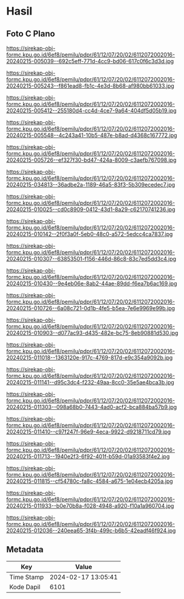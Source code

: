 # Hasil

## Foto C Plano

https://sirekap-obj-formc.kpu.go.id/6ef8/pemilu/pdpr/61/12/07/20/02/6112072002016-20240215-005039--692c5eff-771d-4cc9-bd06-617c0f6c3d3d.jpg

https://sirekap-obj-formc.kpu.go.id/6ef8/pemilu/pdpr/61/12/07/20/02/6112072002016-20240215-005243--f861ead8-fb1c-4e3d-8b68-af980bb61033.jpg

https://sirekap-obj-formc.kpu.go.id/6ef8/pemilu/pdpr/61/12/07/20/02/6112072002016-20240215-005412--255180d4-cc4d-4ce7-9a64-404df5d05b19.jpg

https://sirekap-obj-formc.kpu.go.id/6ef8/pemilu/pdpr/61/12/07/20/02/6112072002016-20240215-005548--4c243a41-10b5-487e-b8ad-d4368c167772.jpg

https://sirekap-obj-formc.kpu.go.id/6ef8/pemilu/pdpr/61/12/07/20/02/6112072002016-20240215-005726--ef327f30-bd47-424a-8009-c3aefb767098.jpg

https://sirekap-obj-formc.kpu.go.id/6ef8/pemilu/pdpr/61/12/07/20/02/6112072002016-20240215-034813--36adbe2a-1189-46a5-83f3-5b309ecedec7.jpg

https://sirekap-obj-formc.kpu.go.id/6ef8/pemilu/pdpr/61/12/07/20/02/6112072002016-20240215-010025--cd0c8909-0412-43d1-8a29-c62170741236.jpg

https://sirekap-obj-formc.kpu.go.id/6ef8/pemilu/pdpr/61/12/07/20/02/6112072002016-20240215-010142--2f0f3a0f-5eb0-48c0-a572-5edcc4ca7837.jpg

https://sirekap-obj-formc.kpu.go.id/6ef8/pemilu/pdpr/61/12/07/20/02/6112072002016-20240215-010307--63853501-f156-446d-86c8-83c7ed5dd3c4.jpg

https://sirekap-obj-formc.kpu.go.id/6ef8/pemilu/pdpr/61/12/07/20/02/6112072002016-20240215-010430--9e4eb06e-8ab2-44ae-89dd-f6ea7b6ac169.jpg

https://sirekap-obj-formc.kpu.go.id/6ef8/pemilu/pdpr/61/12/07/20/02/6112072002016-20240215-010726--6a08c721-0d1b-4fe5-b5ea-7e6e9969e99b.jpg

https://sirekap-obj-formc.kpu.go.id/6ef8/pemilu/pdpr/61/12/07/20/02/6112072002016-20240215-010903--d077ac93-d435-482e-bc75-8eb90881d530.jpg

https://sirekap-obj-formc.kpu.go.id/6ef8/pemilu/pdpr/61/12/07/20/02/6112072002016-20240215-011018--1363120e-917c-4769-817d-e9c354a9092b.jpg

https://sirekap-obj-formc.kpu.go.id/6ef8/pemilu/pdpr/61/12/07/20/02/6112072002016-20240215-011141--d95c3dc4-f232-49aa-8cc0-35e5ae4bca3b.jpg

https://sirekap-obj-formc.kpu.go.id/6ef8/pemilu/pdpr/61/12/07/20/02/6112072002016-20240215-011303--098a68b0-7443-4ad0-acf2-bca884ba57b9.jpg

https://sirekap-obj-formc.kpu.go.id/6ef8/pemilu/pdpr/61/12/07/20/02/6112072002016-20240215-011410--c97f247f-96e9-4eca-9922-d9218711cd79.jpg

https://sirekap-obj-formc.kpu.go.id/6ef8/pemilu/pdpr/61/12/07/20/02/6112072002016-20240215-011713--1940e2f3-6f92-401f-b59d-01a93583f4e2.jpg

https://sirekap-obj-formc.kpu.go.id/6ef8/pemilu/pdpr/61/12/07/20/02/6112072002016-20240215-011815--cf54780c-fa8c-4584-a675-1e04ecb4205a.jpg

https://sirekap-obj-formc.kpu.go.id/6ef8/pemilu/pdpr/61/12/07/20/02/6112072002016-20240215-011933--b0e70b8a-f028-4948-a920-f10a1a960704.jpg

https://sirekap-obj-formc.kpu.go.id/6ef8/pemilu/pdpr/61/12/07/20/02/6112072002016-20240215-012036--240eea65-3f4b-499c-b6b5-42eadf46f924.jpg


## Metadata

| Key        | Value               |
| ---------- | ------------------- |
| Time Stamp | 2024-02-17 13:05:41 |
| Kode Dapil | 6101                |



